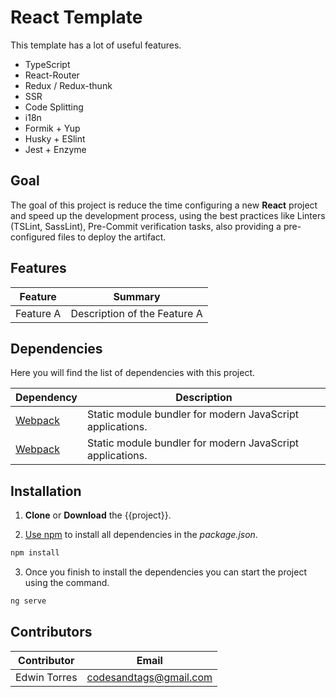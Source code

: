 # React Template

This template has a lot of useful features.

* TypeScript
* React-Router
* Redux / Redux-thunk
* SSR
* Code Splitting
* i18n
* Formik + Yup
* Husky + ESlint
* Jest + Enzyme

## Goal

The goal of this project is reduce the time configuring a new **React** project and speed up the development process, 
using the best practices like Linters (TSLint, SassLint), Pre-Commit verification tasks, also providing a 
pre-configured files to deploy the artifact.


## Features

| Feature                  | Summary       |
|--------------------------|-------------------------------|
| Feature A                | Description of the Feature A  |


## Dependencies

Here you will find the list of dependencies with this project.

| Dependency               | Description |
|--------------------------|-------------------------------|
| [Webpack](https://webpack.js.org/)            | Static module bundler for modern JavaScript applications.  |
| [Webpack](https://webpack.js.org/)            | Static module bundler for modern JavaScript applications.  |




## Installation

1. **Clone** or **Download** the {{project}}.

2. [Use npm](https://docs.npmjs.com/cli/install) to install all dependencies in the _package.json_.

```sh
npm install
```

3. Once you finish to install the dependencies you can start the project using the command.
```sh
ng serve
```
 
 

## Contributors

| Contributor   | Email           | 
| ------------- |:-------------:| 
| Edwin Torres | codesandtags@gmail.com  |  

